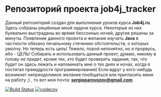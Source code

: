 #  Репозиторий проекта job4j_tracker

Данный репозиторий создан для выполнения уроков курса **Job4j.ru**.
Здесь собраны решённые мной задачи курса. Некоторые из них буквально выстраданы во время бессонных ночей, другие решены
за минуты. Появление данного проекта и желание изучать **Java** в частности обязано печальному стечению обстоятельств, о которых 
умолчу. Но теперь есть цель! Тяжело, порой непонятно, но я прорвусь, ибо - ЦЕЛЬ!
Собирать и использовать данный проект, думаю, никому в голову не придет, кроме тех, кто будет проверять задания, так, что будет 
он здесь лежать и напоминать мне о тех днях и ночах, когда я постигал премудрости программирования)
Если вдруг у кого-нибудь возникнет непреодолимое желание пообщаться или пригласить меня на работу ;) , то вот моя почта: **sergioparovozov@gmail.com**


[![Build Status](https://travis-ci.com/traindriver-m/job4j_tracker.svg?branch=master)](https://travis-ci.com/traindriver-m/job4j_tracker)
[![codecov](https://codecov.io/gh/traindriver-m/job4j_tracker/branch/master/graph/badge.svg?token=JTSGTLLBO6)](https://codecov.io/gh/traindriver-m/job4j_tracker)